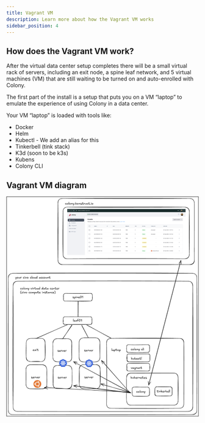 ```yaml
---
title: Vagrant VM
description: Learn more about how the Vagrant VM works
sidebar_position: 4
---
```


## How does the Vagrant VM work?

After the virtual data center setup completes there will be a small virtual rack of servers, including an exit node, a spine leaf network, and 5 virtual machines (VM) that are still waiting to be turned on and auto-enrolled with Colony.

The first part of the install is a setup that puts you on a VM “laptop” to emulate the experience of using Colony in a data center.

Your VM “laptop” is loaded with tools like: 
 - Docker
 - Helm
 - Kubectl - We add an alias for this 
 - Tinkerbell (tink stack) 
- K3d (soon to be k3s)
- Kubens
- Colony CLI 

## Vagrant VM diagram

![Colony Vagrant Diagram](../img/colony/colonyvagrantdiagram.png)
